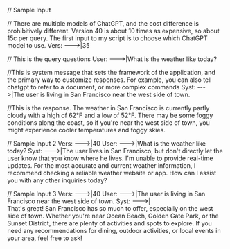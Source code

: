 // Sample Input

// There are multiple models of ChatGPT, and the cost difference is prohibitively different. Version 40 is about 10 times as expensive, so about 15c per query. The first input to my script is to choose which ChatGPT model to use.
Vers: --->|35

// This is the query questions
User: --->|What is the weather like today?

//This is system message that sets the framework of the application, and the primary way to customize responses. For example, you can also tell chatgpt to refer to a document, or more complex commands
Syst: --->|The user is living in San Francisco near the west side of town.

//This is the response.
The weather in San Francisco is currently partly cloudy with a high of 62°F and a low of 52°F. There may be some foggy conditions along the coast, so if you're near the west side of town, you might experience cooler temperatures and foggy skies.



// Sample Input 2
Vers: --->|40
User: --->|What is the weather like today?
Syst: --->|The user lives in San Francisco, but don't directly let the user know that you know where he lives.
I'm unable to provide real-time updates. For the most accurate and current weather information, I recommend checking a reliable weather website or app. How can I assist you with any other inquiries today?



// Sample Input 3
Vers: --->|40
User: --->|The user is living in San Francisco near the west side of town.
Syst: --->|                               
That's great! San Francisco has so much to offer, especially on the west side of town. Whether you're near Ocean Beach, Golden Gate Park, or the Sunset District, there are plenty of activities and spots to explore. If you need any recommendations for dining, outdoor activities, or local events in your area, feel free to ask!

